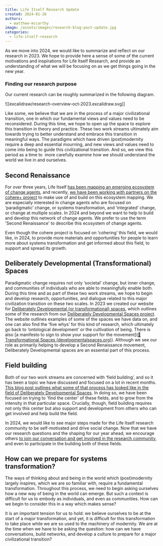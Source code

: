 ```yaml
---
title: Life Itself Research Update
created: 2024-01-26
authors:
  - matthew-mccarthy
image: /assets/images/research-blog-post-update.jpg
categories:
  - life-itself-research
---
```


As we move into 2024, we would like to summarize and reflect on our research in 2023. We hope to provide here a sense of some of the current motivations and inspirations for Life Itself Research, and provide an understanding of what we will be focusing on as we get things going in the new year. 

### Finding our research purpose 

Our current research can be roughly summarized in the following diagram.

![[excalidraw/research-overview-oct-2023.excalidraw.svg]]

Like some, we believe that we are in the process of a major civilizational transition, one in which our fundamental views and values need to be reconsidered. During this time, we hope to open up the space to explore this transition in theory and practice. These two work streams ultimately aim towards trying to better understand and embrace this transition in meaningful ways. The paradigms which have driven (post)modernity require a deep and essential mourning, and new views and values need to come into being to guide this civilizational transition. And so, we view this period as a time to  more carefully examine how we should understand the world we live in and ourselves.

## Second Renaissance 

For over three years, Life Itself [has been mapping an emerging ecosystem of change agents](https://ecosystem.lifeitself.org/), and recently, [we have been working with partners on the cohere+ project](https://lifeitself.org/blog/2023/08/30/cohere-erasmus-mapping-announce) to make use of and build on this ecosystem mapping. We are especially interested in change agents who are focused on ‘paradigmatic’ change, or systems transformation, and ‘integrated’ change, or change at multiple scales. In 2024 and beyond we want to help to build and develop this network of change agents. We prefer to use the term 'Second Renaissance' to describe this ecosystem of change agents. 

Even though the cohere project is focused on ‘cohering’ this field, we would like, in 2024, to provide more materials and opportunities for people to learn more about systems transformation and get informed about this field, to support and spread its growth.
  
## Deliberately Developmental (Transformational) Spaces

Paradigmatic change requires not only ‘societal’ change, but inner change, and communities of individuals who are able to meaningfully enable both.  During this time and as part of these two work streams, we hope to begin and develop research, opportunities, and dialogue related to this major civilization transition on these two scales. In 2023 we created our website for [Deliberately Developmental (or transformational) spaces](https://developmentalspaces.org/), which outlines some of the research from our [Deliberately Developmental Spaces project](https://lifeitself.org/blog/2021/10/05/deliberately-developmental-spaces-a-key-to-addressing-the-metacrisis). The website outlines examples of some of the spaces we have data on, and one can also find the ‘five whys’ for this kind of research, which ultimately go back to ‘ontological development’ or the cultivation of being. There is also [a manifesto to sign to show your support for the movement]([🌱 Transformational Spaces (developmentalspaces.org)](https://developmentalspaces.org/)). Although we see our role as primarily helping to develop a Second Renaissance movement, Deliberately Developmental spaces are an essential part of this process. 
  
## Field building 

Both of our two work streams are concerned with ‘field building’, and so it has been a topic we have discussed and focused on a lot in recent months. [This blog post outlines what some of that process has looked like in the field of Deliberately Developmental Spaces](https://lifeitself.org/blog/2023/12/11/finding-the-center-blog-post). In doing so, we have been focused on trying to 'find the center' of these fields, and to grow from the intensity in that particular space. Crucially, though, field building requires not only this center but also support and development from others who can get involved and help build the field. 

In 2024, we would like to see major steps made for the Life Itself research community to be self-motivated and drive social change. Now that we have our research questions and the shaping for our year ahead, we encourage others [to join our conversation and get involved in the research community](https://lifeitself.org/research#how-to-join-in), and even to participate in the building both of these fields. 

## How can we prepare for systems transformation? 

The ways of thinking about and being in the world which (post)modernity largely inspires, which we are so familiar with, require a fundamental transformation. Throughout this process, we need to begin asking ourselves how a new way of being in the world can emerge. But such a  context is difficult for us to embody as individuals, and even as communities. How can we begin to consider this in a way which makes sense? 

It is an important tension for us to hold: we believe ourselves to be at the start of a major transformation, and yet, it is difficult for this transformation to take place while we are so used to the machinery of modernity. We are at the time when we have to be asking the question:  how can we have conversations, build networks, and develop a culture to prepare for a major civilizational transition? 